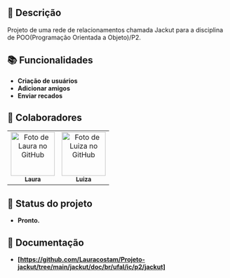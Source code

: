 ## :memo: Descrição
Projeto de uma rede de relacionamentos chamada Jackut para a disciplina de POO(Programação Orientada a Objeto)/P2.

## :books: Funcionalidades
* <b>Criação de usuários</b>
* <b>Adicionar amigos</b>
* <b>Enviar recados</b>

## :handshake: Colaboradores
<table>
  <tr>
    <td align="center">
      <a href="http://github.com/Lauracostam">
        <img src="https://avatars.githubusercontent.com/u/107508155?v=4" width="100px;" alt="Foto de Laura no GitHub"/><br>
        <sub>
          <b>Laura</b>
        </sub>
      </a>
    </td>
    <td align="center">
      <a href="http://github.com/luizacostam">
        <img src="https://avatars.githubusercontent.com/u/113187633?v=4" width="100px;" alt="Foto de Luiza no GitHub"/><br>
        <sub>
          <b>Luiza</b>
        </sub>
      </a>
    </td>
  </tr>
</table>

## :dart: Status do projeto
* <b>Pronto.</b>

## 📑 Documentação
* <b> [https://github.com/Lauracostam/Projeto-jackut/tree/main/jackut/doc/br/ufal/ic/p2/jackut] </b>
